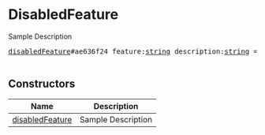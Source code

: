 # DisabledFeature

Sample Description

<pre>
<a href="../constructor/disabledFeature.md">disabledFeature</a>#ae636f24 feature:<a href="../type/string.md">string</a> description:<a href="../type/string.md">string</a> = <a href="../type/DisabledFeature.md">DisabledFeature</a>;

</pre>

## Constructors

| Name | Description |
|------|-------------|
| [disabledFeature](../constructor/disabledFeature.md) | Sample Description |


